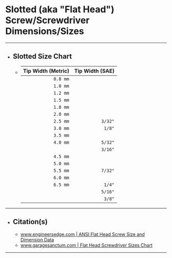 <!-- https://github.com/mcavallo-git/Coding/blob/main/hardware/screws-screwdrivers/slotted-flat-head_dimensions-sizes.md -->

# Slotted (aka "Flat Head") Screw/Screwdriver Dimensions/Sizes

***

- ## Slotted Size Chart
  - | Tip Width (Metric) | Tip Width (SAE) |
    | -----------------: | --------------: |
    |           `0.8 mm` |                 |
    |           `1.0 mm` |                 |
    |           `1.2 mm` |                 |
    |           `1.5 mm` |                 |
    |           `1.8 mm` |                 |
    |           `2.0 mm` |                 |
    |           `2.5 mm` |         `3/32"` |
    |           `3.0 mm` |          `1/8"` |
    |           `3.5 mm` |                 |
    |           `4.0 mm` |         `5/32"` |
    |                    |         `3/16"` |
    |           `4.5 mm` |                 |
    |           `5.0 mm` |                 |
    |           `5.5 mm` |         `7/32"` |
    |           `6.0 mm` |                 |
    |           `6.5 mm` |          `1/4"` |
    |                    |         `5/16"` |
    |                    |          `3/8"` |

***

- ## Citation(s)
  - [www.engineersedge.com | ANSI Flat Head Screw Size and Dimension Data](https://www.engineersedge.com/flat_head_screw.htm)
  - [www.garagesanctum.com | Flat Head Screwdriver Sizes Chart](https://www.garagesanctum.com/size-chart/screwdriver-sizes-chart/#ftoc-heading-1)

***
